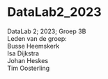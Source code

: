 # DataLab2_2023 <br>
DataLab 2; 2023; Groep 3B <br>
Leden van de groep: <br>  Busse Heemskerk <br>
                          Isa Dijkstra <br>
                          Johan Heskes <br>
                          Tim Oosterling <br>
